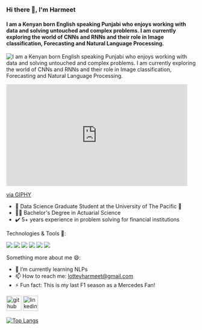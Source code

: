 ### Hi there 👋, I'm Harmeet
#### I am a Kenyan born English speaking Punjabi who enjoys working with data and solving untouched and complex problems. I am currently exploring the world of CNNs and RNNs and their role in Image classification, Forecasting and Natural Language Processing.
![I am a Kenyan born English speaking Punjabi who enjoys working with data and solving untouched and complex problems. I am currently exploring the world of CNNs and RNNs and their role in Image classification, Forecasting and Natural Language Processing.](https://giphy.com/embed/1BfRG8cK5SPOer97aK)

<iframe src="https://giphy.com/embed/1BfRG8cK5SPOer97aK" width="480" height="270" frameBorder="0" class="giphy-embed" allowFullScreen></iframe><p><a href="https://giphy.com/gifs/motion-graphics-mograph-design-1BfRG8cK5SPOer97aK">via GIPHY</a></p>

* 📖 Data Science Graduate Student at the University of The Pacific 🏫
* 👨‍🎓 Bachelor's Degree in Actuarial Science
* ✔️ 5+ years experience in problem solving for financial institutions

Technologies & Tools 🔧: 

![](https://img.shields.io/badge/Code-Python-informational?style=flat&logo=python&logoColor=white&color=A48D0F)
![](https://img.shields.io/badge/Code-SQL-informational?style=flat&logo=mysql&logoColor=white&color=A48D0F)
![](https://img.shields.io/badge/Code-R-informational?style=flat&logo=R&logoColor=white&color=A48D0F)
![](https://img.shields.io/badge/Tool-Excel-informational?style=flat&logo=microsoft-excel&logoColor=white&color=A48D0F)
![](https://img.shields.io/badge/Tool-Google_Sheets-informational?style=flat&logo=google-sheets&logoColor=white&color=A48D0F)
![](https://img.shields.io/badge/Tool-Tableau-informational?style=flat&logo=tableau&logoColor=white&color=A48D0F)

Something more about me 😄:
- 🌱 I’m currently learning NLPs 
- 📫 How to reach me: lotteyharmeet@gmail.com 
- ⚡ Fun fact: This is my last F1 season as a Mercedes Fan! 


[<img src='https://cdn.jsdelivr.net/npm/simple-icons@3.0.1/icons/github.svg' alt='github' height='40'>](https://github.com/harmeetlotay96)  [<img src='https://cdn.jsdelivr.net/npm/simple-icons@3.0.1/icons/linkedin.svg' alt='linkedin' height='40'>](https://www.linkedin.com/in/harmeet-singh-lotay/)  

[![Top Langs](https://github-readme-stats.vercel.app/api/top-langs/?username=harmeetlotay96)](https://github.com/anuraghazra/github-readme-stats)



<!--
**harmeetlotay96/harmeetlotay96** is a ✨ _special_ ✨ repository because its `README.md` (this file) appears on your GitHub profile.

Here are some ideas to get you started:

- 🔭 I’m currently working on ...
- 🌱 I’m currently learning ...
- 👯 I’m looking to collaborate on ...
- 🤔 I’m looking for help with ...
- 💬 Ask me about ...
- 📫 How to reach me: ...
- 😄 Pronouns: ...
- ⚡ Fun fact: ...
-->
